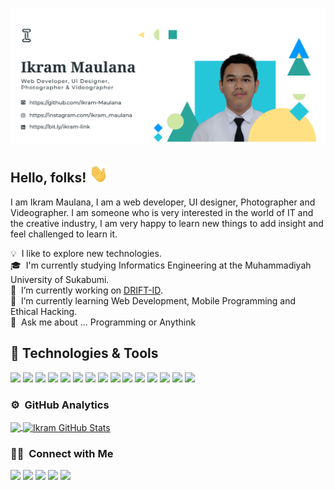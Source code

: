 ![Banner](https://raw.githubusercontent.com/Ikram-Maulana/Ikram-Maulana/master/my-banner.png)

## Hello, folks! <img src="https://raw.githubusercontent.com/Ikram-Maulana/Ikram-Maulana/master/wave.gif" width="30px">

I am Ikram Maulana, I am a web developer, UI designer, Photographer and Videographer. I am someone who is very interested in the world of IT and the creative industry, I am very happy to learn new things to add insight and feel challenged to learn it.

💡 &nbsp;I like to explore new technologies.\
🎓 &nbsp;I'm currently studying Informatics Engineering at the Muhammadiyah University of Sukabumi.\
🔭 &nbsp;I’m currently working on [DRIFT-ID](https://github.com/DRIFT-ID/drift).\
🌱 &nbsp;I’m currently learning Web Development, Mobile Programming and Ethical Hacking.\
💬 &nbsp;Ask me about ... Programming or Anythink


## 🔧 Technologies & Tools
![](https://img.shields.io/badge/OS-Linux-informational?style=flat&logo=linux&logoColor=white&color=2bbc8a)
![](https://img.shields.io/badge/Editor-VSCode-informational?style=flat&logo=visualstudiocode&logoColor=white&color=2bbc8a)
![](https://img.shields.io/badge/Code-HTML-informational?style=flat&logo=HTML5&logoColor=white&color=2bbc8a)
![](https://img.shields.io/badge/Code-PHP-informational?style=flat&logo=php&logoColor=white&color=2bbc8a)
![](https://img.shields.io/badge/Code-CSS-informational?style=flat&logo=CSS3&logoColor=white&color=2bbc8a)
![](https://img.shields.io/badge/Framework-Bootstrap-informational?style=flat&logo=bootstrap&logoColor=white&color=2bbc8a)
![](https://img.shields.io/badge/Framework-CodeIgniter-informational?style=flat&logo=codeigniter&logoColor=white&color=2bbc8a)
![](https://img.shields.io/badge/Databases-Mysql-informational?style=flat&logo=mysql&logoColor=white&color=2bbc8a)
![](https://img.shields.io/badge/Code-C%23-informational?style=flat&logo=c-sharp&logoColor=white&color=2bbc8a)
![](https://img.shields.io/badge/Game-Unity-informational?style=flat&logo=unity&logoColor=white&color=2bbc8a)
![](https://img.shields.io/badge/VersionController-Git-informational?style=flat&logo=git&logoColor=white&color=2bbc8a)
![](https://img.shields.io/badge/VersionController-Github-informational?style=flat&logo=github&logoColor=white&color=2bbc8a)
![](https://img.shields.io/badge/Design-AffinityDesigner-informational?style=flat&logo=affinity-designer&logoColor=white&color=2bbc8a)
![](https://img.shields.io/badge/Design-Figma-informational?style=flat&logo=figma&logoColor=white&color=2bbc8a)
![](https://img.shields.io/badge/Other-Trello-informational?style=flat&logo=trello&logoColor=white&color=2bbc8a)

### ⚙️ &nbsp;GitHub Analytics

<a href="https://github.com/Ikram-Maulana/Ikram-Maulana">
  <img align="center" src="https://github-readme-stats.vercel.app/api/top-langs/?username=Ikram-Maulana&hide=java,html,tex&title_color=ffffff&text_color=c9cacc&icon_color=2bbc8a&bg_color=1d1f21&langs_count=3" />
</a>
<a href="https://github.com/Ikram-Maulana/Ikram-Maulana">
  <img align="center" src="https://github-readme-stats.vercel.app/api?username=Ikram-Maulana&show_icons=true&line_height=27&count_private=true&title_color=ffffff&text_color=c9cacc&icon_color=2bbc8a&bg_color=1d1f21" alt="Ikram GitHub Stats" />
</a>

### 🤝🏻 &nbsp;Connect with Me

<!-- <a href="linkweb"><img src="https://img.shields.io/badge/-linkweb-3423A6?style=flat&logo=Google-Chrome&logoColor=white"/></a> -->
<a href="https://www.linkedin.com/in/ikram-maulana-54a152217/"><img src="https://img.shields.io/badge/-Ikram%20Maulana-0299FF?style=flat&logo=Linkedin&logoColor=white"/></a>
<a href="mailto:ikram075@ummi.ac.id"><img src="https://img.shields.io/badge/-ikram075@ummi.ac.id-FF0260?style=flat&logo=Gmail&logoColor=white"/></a>
<a href="mailto:ikram_maulana@onedrive.web.id"><img src="https://img.shields.io/badge/-ikram_maulana@onedrive.web.id-FF0260?style=flat&logo=Gmail&logoColor=white"/></a>
<a href="https://instagram.com/ikram_maulana"><img src="https://img.shields.io/badge/-@ikram_maulana-2bbc8a?style=flat&logo=Instagram&logoColor=white"/></a>
<a href="https://dribbble.com/ikram_maulana"><img src="https://img.shields.io/badge/-ikram_maulana-EA02FF?style=flat&logo=dribbble&logoColor=white"/></a>
